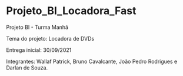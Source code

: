 # Projeto_BI_Locadora_Fast
Projeto BI - Turma Manhã

Tema do projeto: Locadora de DVDs

Entrega inicial: 30/09/2021

Integrantes: Wallaf Patrick, Bruno Cavalcante, João Pedro Rodrigues e Darlan de Souza.
